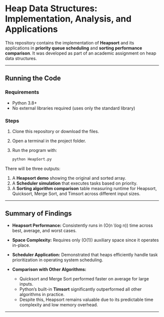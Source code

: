 # Heap Data Structures: Implementation, Analysis, and Applications

This repository contains the implementation of **Heapsort** and its applications in **priority queue scheduling** and **sorting performance comparison**. It was developed as part of an academic assignment on heap data structures.

---

## Running the Code

### Requirements

* Python 3.8+
* No external libraries required (uses only the standard library)

### Steps

1. Clone this repository or download the files.
2. Open a terminal in the project folder.
3. Run the program with:

   ```bash
   python HeapSort.py
   ```

There will be three outputs:

1. A **Heapsort demo** showing the original and sorted array.
2. A **Scheduler simulation** that executes tasks based on priority.
3. A **Sorting algorithm comparison** table measuring runtime for Heapsort, Quicksort, Merge Sort, and Timsort across different input sizes.

---

## Summary of Findings

* **Heapsort Performance:** Consistently runs in (O(n \log n)) time across best, average, and worst cases.
* **Space Complexity:** Requires only (O(1)) auxiliary space since it operates in-place.
* **Scheduler Application:** Demonstrated that heaps efficiently handle task prioritization in operating system scheduling.
* **Comparison with Other Algorithms:**

  * Quicksort and Merge Sort performed faster on average for large inputs.
  * Python’s built-in **Timsort** significantly outperformed all other algorithms in practice.
  * Despite this, Heapsort remains valuable due to its predictable time complexity and low memory overhead.

---
